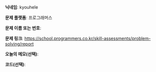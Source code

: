 **닉네임**: kyouhele

**문제 플랫폼**: 프로그래머스

**문제 이름 또는 번호**: 

**문제 링크**: https://school.programmers.co.kr/skill-assessments/problem-solving/report

**오늘의 메모(선택)**: 

**코드(선택)**:

```c


```
